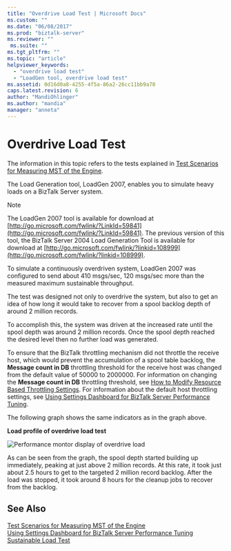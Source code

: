 ```yaml
---
title: "Overdrive Load Test | Microsoft Docs"
ms.custom: ""
ms.date: "06/08/2017"
ms.prod: "biztalk-server"
ms.reviewer: ""
 ms.suite: ""
ms.tgt_pltfrm: ""
ms.topic: "article"
helpviewer_keywords: 
  - "overdrive load test"
  - "LoadGen tool, overdrive load test"
ms.assetid: 0d16d0a8-4255-4f5a-86a2-26cc11bb9a70
caps.latest.revision: 6
author: "MandiOhlinger"
ms.author: "mandia"
manager: "anneta"
---
```

# Overdrive Load Test
The information in this topic refers to the tests explained in [Test Scenarios for Measuring MST of the Engine](../core/test-scenarios-for-measuring-mst-of-the-engine.md).  
  
 The Load Generation tool, LoadGen 2007, enables you to simulate heavy loads on a BizTalk Server system.  
  
> [!NOTE]
>  The LoadGen 2007 tool is available for download at [http://go.microsoft.com/fwlink/?LinkId=59841](http://go.microsoft.com/fwlink/?LinkId=59841). The previous version of this tool, the BizTalk Server 2004 Load Generation Tool is available for download at [http://go.microsoft.com/fwlink/?linkid=108999](http://go.microsoft.com/fwlink/?linkid=108999).  
  
 To simulate a continuously overdriven system, LoadGen 2007 was configured to send about 410 msgs/sec, 120 msgs/sec more than the measured maximum sustainable throughput.  
  
 The test was designed not only to overdrive the system, but also to get an idea of how long it would take to recover from a spool backlog depth of around 2 million records.  
  
 To accomplish this, the system was driven at the increased rate until the spool depth was around 2 million records. Once the spool depth reached the desired level then no further load was generated.  
  
 To ensure that the BizTalk throttling mechanism did not throttle the receive host, which would prevent the accumulation of a spool table backlog, the **Message count in DB** throttling threshold for the receive host was changed from the default value of 50000 to 2000000. For information on changing the **Message count in DB** throttling threshold, see [How to Modify Resource Based Throttling Settings](../core/how-to-modify-resource-based-throttling-settings.md). For information about the default host throttling settings, see [Using Settings Dashboard for BizTalk Server Performance Tuning](../core/using-settings-dashboard-for-biztalk-server-performance-tuning.md).  
  
 The following graph shows the same indicators as in the graph above.  
  
 **Load profile of overdrive load test**  
  
 ![Performance montor display of overdrive load](../core/media/bts06-overdrive-load.gif "BTS06_Overdrive_Load")  
  
 As can be seen from the graph, the spool depth started building up immediately, peaking at just above 2 million records. At this rate, it took just about 2.5 hours to get to the targeted 2 million record backlog. After the load was stopped, it took around 8 hours for the cleanup jobs to recover from the backlog.  
  
## See Also  
 [Test Scenarios for Measuring MST of the Engine](../core/test-scenarios-for-measuring-mst-of-the-engine.md)   
 [Using Settings Dashboard for BizTalk Server Performance Tuning](../core/using-settings-dashboard-for-biztalk-server-performance-tuning.md)   
 [Sustainable Load Test](../core/sustainable-load-test.md)